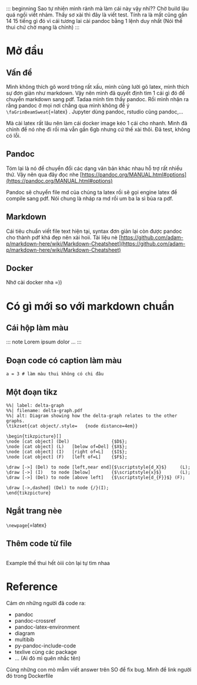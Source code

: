 ::: beginning
Sao tự nhiên mình rảnh mà làm cái này vậy nhỉ?? Chờ build lâu quá ngồi viết nhảm. Thấy sơ xài thì đây là viết test. Tính ra là mất cũng gần 14 15 tiếng gì đó vì cái tương lai cài pandoc bằng 1 lệnh duy nhất (Nói thế thui chứ chờ mạng là chính)
:::

# Mở đầu

## Vấn đề

Mình không thích gõ word trông rất xấu, mình cũng lười gõ latex, mình thích sự đơn giản như markdown. Vậy nên mình đã quyết định tìm 1 cái gì đó để chuyển markdown sang pdf. Tadaa mình tìm thấy pandoc. Rồi mình nhận ra rằng pandoc ở mọi nơi chẳng qua mình không để ý `\faGrinBeamSweat`{=latex} . Jupyter dùng pandoc, rstudio cũng pandoc,...

Mà cài latex rất lâu nên làm cái docker image kéo 1 cái cho nhanh. Mình đã chỉnh để nó nhẹ đi rồi mà vẫn gần 6gb nhưng cứ thế xài thôi. Đã test, không có lỗi.

## Pandoc

Tóm lại là nó để chuyển đổi các dạng văn bản khác nhau hỗ trợ rất nhiều thứ. Vậy nên qua đây đọc
nhe [https://pandoc.org/MANUAL.html#options](https://pandoc.org/MANUAL.html#options)

Pandoc sẽ chuyển file md của chúng ta latex rồi sẽ gọi engine latex để compile sang pdf. Nói chung là nháp ra md rồi um ba la sì bùa ra pdf.

## Markdown

Cái tiêu chuẩn viết file text hiện tại, syntax đơn giản lại còn được pandoc cho thành pdf khá đẹp nên xài hoii. Tài liệu
nè [https://github.com/adam-p/markdown-here/wiki/Markdown-Cheatsheet](https://github.com/adam-p/markdown-here/wiki/Markdown-Cheatsheet)

## Docker

Nhớ cài docker nha =))

# Có gì mới so với markdown chuẩn

## Cái hộp làm màu

::: note
Lorem ipsum dolor ...
:::

## Đoạn code có caption làm màu

```{.python caption="làm màu"}
a = 3 # làm màu thui không có chi đâu
```

## Một đoạn tikz

``` {.tikz}
%%| label: delta-graph
%%| filename: delta-graph.pdf
%%| alt: Diagram showing how the delta-graph relates to the other graphs.
\tikzset{cat object/.style=   {node distance=4em}}

\begin{tikzpicture}[]
\node [cat object] (Del)                {$D$};
\node [cat object] (L)   [below of=Del] {$X$};
\node [cat object] (I)   [right of=L]   {$I$};
\node [cat object] (F)   [left of=L]    {$F$};

\draw [->] (Del) to node [left,near end]{$\scriptstyle{d_X}$}     (L);
\draw [->] (I)   to node [below]        {$\scriptstyle{x}$}       (L);
\draw [->] (Del) to node [above left]   {$\scriptstyle{d_{F}}$} (F);

\draw [->,dashed] (Del) to node {/}(I);
\end{tikzpicture}
```

## Ngắt trang nèe

`\newpage`{=latex}


## Thêm code từ file
```{.bash include=example.sh }

```

Example thế thui hết òiii còn lại tự tìm nhaa

# Reference
Cảm ơn những người đã code ra:

- pandoc 
- pandoc-crossref
- pandoc-latex-environment 
- diagram 
- multibib
- py-pandoc-include-code 
- texlive cùng các package 
- ... (Ai đó mì quên nhắc tên)

Cùng những con mò mẫm viết answer trên SO để fix bug. Mình để link người đó trong Dockerfile